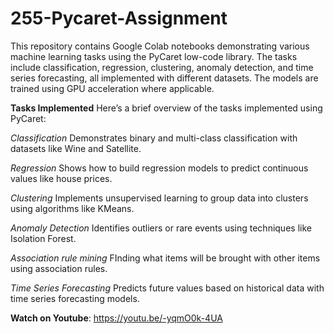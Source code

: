 # 255-Pycaret-Assignment

This repository contains Google Colab notebooks demonstrating various machine learning tasks using the PyCaret low-code library. The tasks include classification, regression, clustering, anomaly detection, and time series forecasting, all implemented with different datasets. The models are trained using GPU acceleration where applicable.

**Tasks Implemented**
Here’s a brief overview of the tasks implemented using PyCaret:

_Classification_
Demonstrates binary and multi-class classification with datasets like Wine and Satellite.

_Regression_
Shows how to build regression models to predict continuous values like house prices.

_Clustering_
Implements unsupervised learning to group data into clusters using algorithms like KMeans.

_Anomaly Detection_
Identifies outliers or rare events using techniques like Isolation Forest.

_Association rule mining_
FInding what items will be brought with other items using association rules.

_Time Series Forecasting_
Predicts future values based on historical data with time series forecasting models.

**Watch on Youtube**: https://youtu.be/-yqmO0k-4UA
